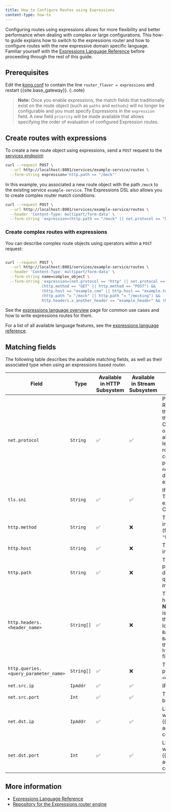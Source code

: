 ```yaml
---
title: How to Configure Routes using Expressions
content-type: how-to
---
```


Configuring routes using expressions allows for more flexibility and better performance
when dealing with complex or large configurations.
This how-to guide explains how to switch to the expressions router and how to configure routes with the new expressive domain specific language.
Familiar yourself with the [Expressions Language Reference](/gateway/latest/reference/expressions-language/)
before proceeding through the rest of this guide.

## Prerequisites

Edit the [kong.conf](/gateway/latest/production/kong-conf/) to contain the line `router_flavor = expressions` and restart {{site.base_gateway}}.
{:.note}
> **Note:** Once you enable expressions, the match fields that traditionally exist on the route object (such as `paths` and `methods`) will no longer be configurable and you must specify Expressions in the `expression` field. A new field `priority` will be made available that allows specifying the order of evaluation of configured Expression routes.

## Create routes with expressions

To create a new route object using expressions, send a `POST` request to the [services endpoint](/gateway/latest/admin-api/#update-route):
```sh
curl --request POST \
  --url http://localhost:8001/services/example-service/routes \
  --form-string expression='http.path == "/mock"'
```

In this example, you associated a new route object with the path `/mock` to the existing service `example-service`.
The Expressions DSL also allows you to create complex router match conditions:

```sh
curl --request POST \
  --url http://localhost:8001/services/example-service/routes \
  --header 'Content-Type: multipart/form-data' \
  --form-string 'expression=(http.path == "/mock" || net.protocol == "https")'
```

### Create complex routes with expressions

You can describe complex route objects using operators within a `POST` request:

```sh

curl --request POST \
  --url http://localhost:8001/services/example-service/routes \
  --header 'Content-Type: multipart/form-data' \
  --form-string name=complex_object \
  --form-string 'expression=(net.protocol == "http" || net.protocol == "https") &&
                (http.method == "GET" || http.method == "POST") &&
                (http.host == "example.com" || http.host == "example.test") &&
                (http.path ^= "/mock" || http.path ^= "/mocking") &&
                http.headers.x_another_header == "example_header" && (http.headers.x_my_header == "example" || http.headers.x_my_header == "example2")'
```

See the [expressions language overview](/gateway/latest/reference/expressions-language/) page for common use cases
and how to write expressions routes for them.

For a list of all available language features, see the [expressions language reference](/gateway/latest/reference/expressions-language/language-references/).

## Matching fields

The following table describes the available matching fields, as well as their associated type when using an expressions based router.

| Field                                 | Type       | Available in HTTP Subsystem | Available in Stream Subsystem | Description                                                                                                                                                                                                                                                                                                            |
|---------------------------------------|------------|-----------------------------|-------------------------------|------------------------------------------------------------------------------------------------------------------------------------------------------------------------------------------------------------------------------------------------------------------------------------------------------------------------|
| `net.protocol`                        | `String`   | ✅                           | ✅                             | Protocol of the route. Roughly equivalent to the `protocols` field on the `Route` entity. **Note:** Configured `protocols` on the `Route` entity are always added to the top level of the generated route but additional constraints can be provided by using the `net.prococol` field directly inside the expression. |
| `tls.sni`                             | `String`   | ✅                           | ✅                             | If the connection is over TLS, the `server_name` extention from the ClientHello packet.                                                                                                                                                                                                                                |
| `http.method`                         | `String`   | ✅                           | ❌                             | The method of the incoming HTTP request. (for example, `"GET"` or `"POST"`)                                                                                                                                                                                                                                                      |
| `http.host`                           | `String`   | ✅                           | ❌                             | The `Host` header of the incoming HTTP request.                                                                                                                                                                                                                                                                        |
| `http.path`                           | `String`   | ✅                           | ❌                             | The normalized request path. This field value does **not** contain any query parameters that might exist.                                                                                                                                                                                                              |
| `http.headers.<header_name>`          | `String[]` | ✅                           | ❌                             | The value(s) of request header `<header_name>`. **Note:** The header name is always normalized to the underscore and lowercase form, so `Foo-Bar`, `Foo_Bar`, and `fOo-BAr` all become values of the `http.headers.foo_bar` field.                                                                                      |
| `http.queries.<query_parameter_name>` | `String[]` | ✅                           | ❌                             | The value(s) of query parameter `<query_parameter_name>`.                                                                                                                                                                                                                                                              |
| `net.src.ip`                          | `IpAddr`   | ✅                           | ✅                             | IP address of the client.                                                                                                                                                                                                                                                                                              |
| `net.src.port`                        | `Int`      | ✅                           | ✅                             | The port number used by the client to connect.                                                                                                                                                                                                                                                                        |
| `net.dst.ip`                          | `IpAddr`   | ✅                           | ✅                             | Listening IP address where {{site.base_gateway}} accepted the incoming connection.                                                                                                                                                                                                                                                      |
| `net.dst.port`                        | `Int`      | ✅                           | ✅                             | Listening port number where {{site.base_gateway}} accepted the incoming connection.                                                                                                                                                                                                                                                     |

## More information

* [Expressions Language Reference](/gateway/latest/reference/expressions-language/)
* [Repository for the Expressions router engine](https://github.com/Kong/atc-router)
